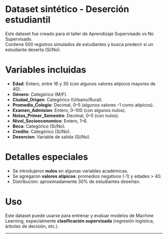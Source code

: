 # Dataset sintético - Deserción estudiantil

Este dataset fue creado para el taller de Aprendizaje Supervisado vs No Supervisado.  
Contiene 500 registros simulados de estudiantes y busca predecir si un estudiante deserta (Sí/No).

 # Variables incluidas

- **Edad**: Entero, entre 16 y 30 (con algunos valores atípicos mayores de 40).  
- **Género**: Categórico (M/F).  
- **Ciudad_Origen**: Categórico (Urbano/Rural).  
- **Promedio_Colegio**: Decimal, 0–5 (algunos valores -1 como atípicos).  
- **Examen_Admision**: Entero, 0–100 (con algunos nulos).  
- **Notas_Primer_Semestre**: Decimal, 0–5 (con nulos).  
- **Nivel_Socioeconomico**: Entero, 1–6.  
- **Beca**: Categórico (Sí/No).  
- **Credito**: Categórico (Sí/No).  
- **Desercion**: Variable de salida (Sí/No).  

# Detalles especiales
- Se introdujeron **nulos** en algunas variables académicas.  
- Se agregaron **valores atípicos**: promedios negativos (-1) y edades > 40.  
- Distribución: aproximadamente 30% de estudiantes desertan.  

# Uso
Este dataset puede usarse para entrenar y evaluar modelos de Machine Learning, especialmente **clasificación supervisada** (regresión logística, árboles de decisión, etc.).

---
